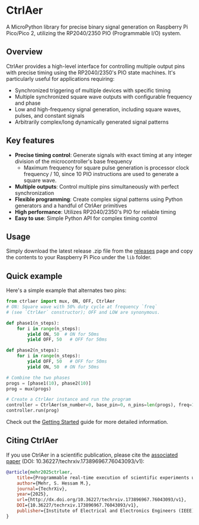 # CtrlAer

A MicroPython library for precise binary signal generation on Raspberry Pi Pico/Pico 2, utilizing the RP2040/2350 PIO (Programmable I/O) system.

## Overview

CtrlAer provides a high-level interface for controlling multiple output pins with precise timing using the RP2040/2350's PIO state machines. It's particularly useful for applications requiring:

- Synchronized triggering of multiple devices with specific timing
- Multiple synchronized square wave outputs with configurable frequency and phase
- Low and high-frequency signal generation, including square waves, pulses, and constant signals
- Arbitrarily complex/long dynamically generated signal patterns

## Key features

- **Precise timing control**: Generate signals with exact timing at any integer division of the microcontroller's base frequency
    - Maximum frequency for square pulse generation is processor clock frequency / 10, since 10 PIO instructions are used to generate a square wave.
- **Multiple outputs**: Control multiple pins simultaneously with perfect synchronization
- **Flexible programming**: Create complex signal patterns using Python generators and a handful of CtrlAer primitives
- **High performance**: Utilizes RP2040/2350's PIO for reliable timing
- **Easy to use**: Simple Python API for complex timing control

## Usage
Simply download the latest release .zip file from the [releases](https://github.com/MehrResearch/ctrlaer/releases) page and copy the contents to your Raspberry Pi Pico under the `lib` folder.

## Quick example

Here's a simple example that alternates two pins:

```python
from ctrlaer import mux, ON, OFF, CtrlAer
# ON: Square wave with 50% duty cycle at frequency `freq`
# (see `CtrlAer` constructor); OFF and LOW are synonymous.

def phase1(n_steps):
    for i in range(n_steps):
        yield ON, 50  # ON for 50ms
        yield OFF, 50   # OFF for 50ms

def phase2(n_steps):
    for i in range(n_steps):
        yield OFF, 50   # OFF for 50ms
        yield ON, 50  # ON for 50ms

# Combine the two phases
progs = [phase1(10), phase2(10)]
prog = mux(progs)

# Create a CtrlAer instance and run the program
controller = CtrlAer(sm_number=0, base_pin=0, n_pins=len(progs), freq=10000)
controller.run(prog)
```

Check out the [Getting Started](getting-started.md) guide for more detailed information. 

## Citing CtrlAer

If you use CtrlAer in a scientific publication, please cite the [associated paper](https://doi.org/10.36227/techrxiv.173896967.76043093/v1) (DOI: 10.36227/techrxiv.173896967.76043093/v1):

```bibtex
@article{mehr2025ctrlaer,
    title={Programmable real-time execution of scientific experiments using a domain specific language for the Raspberry Pi Pico},
    author={Mehr, S. Hessam M.},
    journal={TechrXiv},
    year={2025},
    url={http://dx.doi.org/10.36227/techrxiv.173896967.76043093/v1},
    DOI={10.36227/techrxiv.173896967.76043093/v1},
    publisher={Institute of Electrical and Electronics Engineers (IEEE)}
}
```
